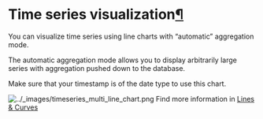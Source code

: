 Time series visualization[¶](#time-series-visualization "Permalink to this heading")
====================================================================================


You can visualize time series using line charts with “automatic” aggregation mode.


The automatic aggregation mode allows you to display arbitrarily large series with aggregation pushed down to the database.


Make sure that your timestamp is of the date type to use this chart.


![../_images/timeseries_multi_line_chart.png](../_images/timeseries_multi_line_chart.png)
Find more information in [Lines \& Curves](../visualization/charts-basics.html#line-charts)